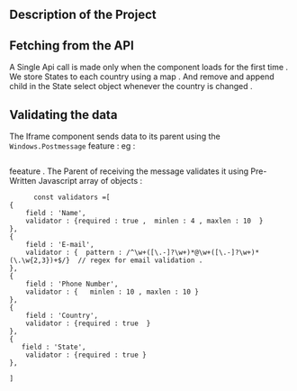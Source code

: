 

## Description of the Project

## Fetching from the API

A Single Api call is made only when the component loads for the first time .
We store States to each country using a map . And remove and append child in the State select object whenever the country is changed .

## Validating the data
The Iframe component sends data to its parent using the `Windows.Postmessage` feature  : 
eg : 
```    window.parent.postMessage(JSON.stringify(formvalues), "*");
```
 feeature .
The Parent of receiving the message validates it using Pre-Written Javascript array of objects :

```
      const validators =[
{
    field : 'Name',
    validator : {required : true ,  minlen : 4 , maxlen : 10  }
},
{
    field : 'E-mail',
    validator : {  pattern : /^\w+([\.-]?\w+)*@\w+([\.-]?\w+)*(\.\w{2,3})+$/}  // regex for email validation .
},
{
    field : 'Phone Number',
    validator : {   minlen : 10 , maxlen : 10 }
},
{
    field : 'Country',
    validator : {required : true  }
},
{
   field : 'State',
    validator : {required : true }
},

]
```

